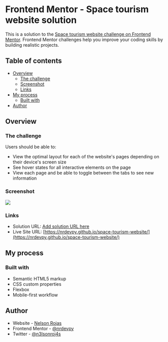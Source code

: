 # Frontend Mentor - Space tourism website solution

This is a solution to the [Space tourism website challenge on Frontend Mentor](https://www.frontendmentor.io/challenges/space-tourism-multipage-website-gRWj1URZ3). Frontend Mentor challenges help you improve your coding skills by building realistic projects. 

## Table of contents

- [Overview](#overview)
  - [The challenge](#the-challenge)
  - [Screenshot](#screenshot)
  - [Links](#links)
- [My process](#my-process)
  - [Built with](#built-with)
- [Author](#author)

## Overview

### The challenge

Users should be able to:

- View the optimal layout for each of the website's pages depending on their device's screen size
- See hover states for all interactive elements on the page
- View each page and be able to toggle between the tabs to see new information

### Screenshot

![](./screenshot.jpg)

### Links

- Solution URL: [Add solution URL here](https://your-solution-url.com)
- Live Site URL: [https://nrdevpy.github.io/space-tourism-website/](https://nrdevpy.github.io/space-tourism-website/)

## My process

### Built with

- Semantic HTML5 markup
- CSS custom properties
- Flexbox
- Mobile-first workflow

## Author

- Website - [Nelson Rojas](https://www.nelsonrojas.website)
- Frontend Mentor - [@nrdevpy](https://www.frontendmentor.io/profile/nrdevpy)
- Twitter - [@n3lsonroj4s](https://www.twitter.com/n3lsonroj4s)
